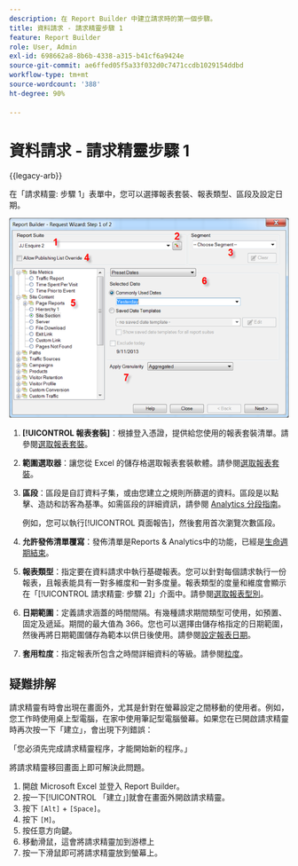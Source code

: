```yaml
---
description: 在 Report Builder 中建立請求時的第一個步驟。
title: 資料請求 - 請求精靈步驟 1
feature: Report Builder
role: User, Admin
exl-id: 698662a8-8b6b-4338-a315-b41cf6a9424e
source-git-commit: ae6ffed05f5a33f032d0c7471ccdb1029154ddbd
workflow-type: tm+mt
source-wordcount: '388'
ht-degree: 90%

---
```


# 資料請求 - 請求精靈步驟 1

{{legacy-arb}}

在「請求精靈: 步驟 1」表單中，您可以選擇報表套裝、報表類型、區段及設定日期。

![顯示「請求精靈：步驟1」表單的熒幕擷圖。](assets/rw1_overview.png)

1. **[!UICONTROL 報表套裝]**：根據登入憑證，提供給您使用的報表套裝清單。請參閱[選取報表套裝](/help/analyze/legacy-report-builder/data-requests/selecting-report-suites/t-select-report-suites.md)。

1. **範圍選取器**：讓您從 Excel 的儲存格選取報表套裝軟體。請參閱[選取報表套裝](/help/analyze/legacy-report-builder/data-requests/selecting-report-suites/t-select-report-suites.md)。

1. **區段**：區段是自訂資料子集，或由您建立之規則所篩選的資料。區段是以點擊、造訪和訪客為基準。如需區段的詳細資訊，請參閱 [Analytics 分段指南](https://experienceleague.adobe.com/docs/analytics/components/segmentation/seg-home.html)。

   例如，您可以執行[!UICONTROL 頁面報告]，然後套用首次瀏覽次數區段。

1. **允許發佈清單覆寫**：發佈清單是Reports &amp; Analytics中的功能，已經是[生命週期結束](https://new.express.adobe.com/webpage/WFCyq7w8kijmB?)。

1. **報表類型**：指定要在資料請求中執行基礎報表。您可以針對每個請求執行一份報表，且報表能具有一對多維度和一對多度量。報表類型的度量和維度會顯示在「[!UICONTROL 請求精靈: 步驟 2]」介面中。請參閱[選取報表型別](/help/analyze/legacy-report-builder/data-requests/c-report-types/select-report-types.md)。

1. **日期範圍**：定義請求涵蓋的時間間隔。有幾種請求期間類型可使用，如預置、固定及遞延。期間的最大值為 366。您也可以選擇由儲存格指定的日期範圍，然後再將日期範圍儲存為範本以供日後使用。請參閱[設定報表日期](/help/analyze/legacy-report-builder/data-requests/configuring-report-dates/custom-calendar.md)。

1. **套用粒度**：指定報表所包含之時間詳細資料的等級。請參閱[粒度](/help/analyze/legacy-report-builder/data-requests/configuring-report-dates/granularity.md)。

## 疑難排解

請求精靈有時會出現在畫面外，尤其是針對在螢幕設定之間移動的使用者。例如，您工作時使用桌上型電腦，在家中使用筆記型電腦螢幕。如果您在已開啟請求精靈時再次按一下「建立」，會出現下列錯誤：

「您必須先完成請求精靈程序，才能開始新的程序。」

將請求精靈移回畫面上即可解決此問題。

1. 開啟 Microsoft Excel 並登入 Report Builder。
2. 按一下[!UICONTROL 「建立」]就會在畫面外開啟請求精靈。
3. 按下 `[Alt]` + `[Space]`。
4. 按下 `[M]`。
5. 按任意方向鍵。
6. 移動滑鼠，這會將請求精靈加到游標上
7. 按一下滑鼠即可將請求精靈放到螢幕上。
